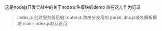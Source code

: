 这是nodejs开发实战中的关于node文件模块的demo
放在这儿作为记录
>index.js 创建服务器用的
>router.js 路由分发用的
>parse_dns.js域名解析模块
>main-index.js默认首页